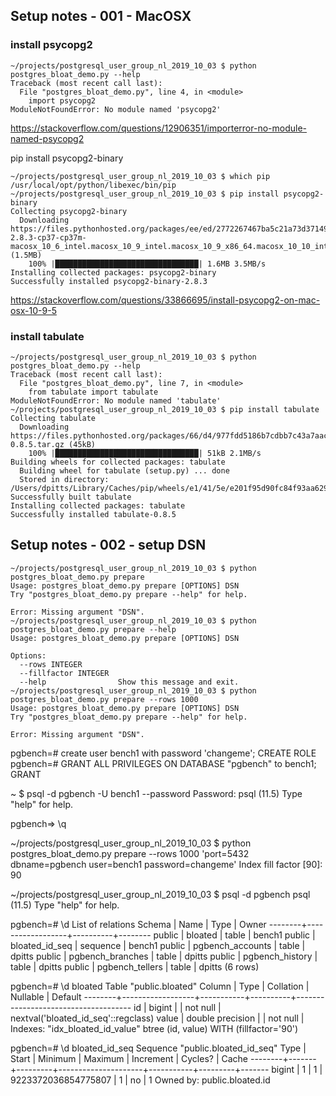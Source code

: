 ## Setup notes - 001 - MacOSX 

### install psycopg2
```
~/projects/postgresql_user_group_nl_2019_10_03 $ python postgres_bloat_demo.py --help
Traceback (most recent call last):
  File "postgres_bloat_demo.py", line 4, in <module>
    import psycopg2
ModuleNotFoundError: No module named 'psycopg2'
```
https://stackoverflow.com/questions/12906351/importerror-no-module-named-psycopg2

pip install psycopg2-binary



```
~/projects/postgresql_user_group_nl_2019_10_03 $ which pip
/usr/local/opt/python/libexec/bin/pip
~/projects/postgresql_user_group_nl_2019_10_03 $ pip install psycopg2-binary
Collecting psycopg2-binary
  Downloading https://files.pythonhosted.org/packages/ee/ed/2772267467ba5c21a73d37149da0b49a4343c6646d501dbb1450b492d40a/psycopg2_binary-2.8.3-cp37-cp37m-macosx_10_6_intel.macosx_10_9_intel.macosx_10_9_x86_64.macosx_10_10_intel.macosx_10_10_x86_64.whl (1.5MB)
    100% |████████████████████████████████| 1.6MB 3.5MB/s
Installing collected packages: psycopg2-binary
Successfully installed psycopg2-binary-2.8.3
```
https://stackoverflow.com/questions/33866695/install-psycopg2-on-mac-osx-10-9-5


### install tabulate

```
~/projects/postgresql_user_group_nl_2019_10_03 $ python postgres_bloat_demo.py --help
Traceback (most recent call last):
  File "postgres_bloat_demo.py", line 7, in <module>
    from tabulate import tabulate
ModuleNotFoundError: No module named 'tabulate'
~/projects/postgresql_user_group_nl_2019_10_03 $ pip install tabulate
Collecting tabulate
  Downloading https://files.pythonhosted.org/packages/66/d4/977fdd5186b7cdbb7c43a7aac7c5e4e0337a84cb802e154616f3cfc84563/tabulate-0.8.5.tar.gz (45kB)
    100% |████████████████████████████████| 51kB 2.1MB/s
Building wheels for collected packages: tabulate
  Building wheel for tabulate (setup.py) ... done
  Stored in directory: /Users/dpitts/Library/Caches/pip/wheels/e1/41/5e/e201f95d90fc84f93aa629b6638adacda680fe63aac47174ab
Successfully built tabulate
Installing collected packages: tabulate
Successfully installed tabulate-0.8.5
```




## Setup notes - 002 - setup DSN 


```
~/projects/postgresql_user_group_nl_2019_10_03 $ python postgres_bloat_demo.py prepare
Usage: postgres_bloat_demo.py prepare [OPTIONS] DSN
Try "postgres_bloat_demo.py prepare --help" for help.

Error: Missing argument "DSN".
~/projects/postgresql_user_group_nl_2019_10_03 $ python postgres_bloat_demo.py prepare --help
Usage: postgres_bloat_demo.py prepare [OPTIONS] DSN

Options:
  --rows INTEGER
  --fillfactor INTEGER
  --help                Show this message and exit.
~/projects/postgresql_user_group_nl_2019_10_03 $ python postgres_bloat_demo.py prepare --rows 1000
Usage: postgres_bloat_demo.py prepare [OPTIONS] DSN
Try "postgres_bloat_demo.py prepare --help" for help.

Error: Missing argument "DSN".
```




pgbench=# create user bench1 with password 'changeme';
CREATE ROLE
pgbench=# GRANT ALL PRIVILEGES ON DATABASE "pgbench" to bench1;
GRANT

~ $ psql -d pgbench -U bench1 --password
Password:
psql (11.5)
Type "help" for help.

pgbench=> \q



~/projects/postgresql_user_group_nl_2019_10_03 $ python postgres_bloat_demo.py prepare --rows 1000 'port=5432 dbname=pgbench user=bench1 password=changeme'
Index fill factor [90]: 90




~/projects/postgresql_user_group_nl_2019_10_03 $ psql -d pgbench
psql (11.5)
Type "help" for help.

pgbench=# \d
               List of relations
 Schema |       Name       |   Type   | Owner
--------+------------------+----------+--------
 public | bloated          | table    | bench1
 public | bloated_id_seq   | sequence | bench1
 public | pgbench_accounts | table    | dpitts
 public | pgbench_branches | table    | dpitts
 public | pgbench_history  | table    | dpitts
 public | pgbench_tellers  | table    | dpitts
(6 rows)

pgbench=# \d bloated
                                 Table "public.bloated"
 Column |       Type       | Collation | Nullable |               Default
--------+------------------+-----------+----------+-------------------------------------
 id     | bigint           |           | not null | nextval('bloated_id_seq'::regclass)
 value  | double precision |           | not null |
Indexes:
    "idx_bloated_id_value" btree (id, value) WITH (fillfactor='90')

pgbench=# \d bloated_id_seq
                       Sequence "public.bloated_id_seq"
  Type  | Start | Minimum |       Maximum       | Increment | Cycles? | Cache
--------+-------+---------+---------------------+-----------+---------+-------
 bigint |     1 |       1 | 9223372036854775807 |         1 | no      |     1
Owned by: public.bloated.id





